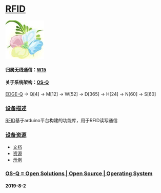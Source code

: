 ﻿# [RFID](https://github.com/OS-Q/D99)
[![sites](OS-Q/qitas.png)](http://www.OS-Q.com)
#### 归属无线通信：[W15](https://github.com/OS-Q/W15)
#### 关于系统架构：[OS-Q](https://github.com/OS-Q/OS-Q)
[EDGE-Q](https://github.com/OS-Q/EDGE-Q) -> Q[4] -> M[12] -> W[52] -> D[365] -> H[24] -> N[60] -> S[60]

### [设备描述](https://github.com/OS-Q/D99/wiki) 

[RFID](https://github.com/OS-Q/D99)基于arduino平台构建的功能库，用于RFID读写通信

### [设备资源](https://github.com/OS-Q/D99) 

* [文档](docs/)
* [资源](src/)
* [示例](examples/)

### [OS-Q = Open Solutions | Open Source |  Operating System ](http://www.OS-Q.com/D99)
####  2019-8-2